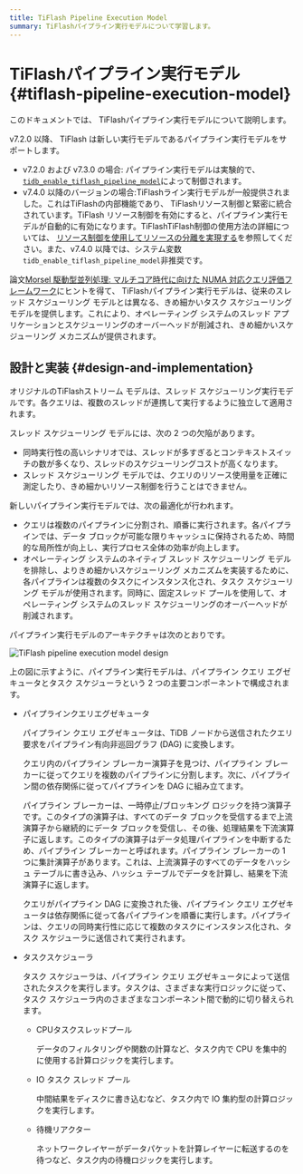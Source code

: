 ```yaml
---
title: TiFlash Pipeline Execution Model
summary: TiFlashパイプライン実行モデルについて学習します。
---
```


# TiFlashパイプライン実行モデル {#tiflash-pipeline-execution-model}

このドキュメントでは、 TiFlashパイプライン実行モデルについて説明します。

v7.2.0 以降、 TiFlash は新しい実行モデルであるパイプライン実行モデルをサポートします。

-   v7.2.0 および v7.3.0 の場合: パイプライン実行モデルは実験的で、 [`tidb_enable_tiflash_pipeline_model`](https://docs.pingcap.com/tidb/v7.2/system-variables#tidb_enable_tiflash_pipeline_model-introduced-since-v720)によって制御されます。
-   v7.4.0 以降のバージョンの場合:TiFlashライン実行モデルが一般提供されました。これはTiFlashの内部機能であり、 TiFlashリソース制御と緊密に統合されています。TiFlash リソース制御を有効にすると、パイプライン実行モデルが自動的に有効になります。TiFlashTiFlash制御の使用方法の詳細については、 [リソース制御を使用してリソースの分離を実現する](/tidb-resource-control.md#parameters-for-resource-control)を参照してください。また、v7.4.0 以降では、システム変数`tidb_enable_tiflash_pipeline_model`非推奨です。

論文[Morsel 駆動型並列処理: マルチコア時代に向けた NUMA 対応クエリ評価フレームワーク](https://dl.acm.org/doi/10.1145/2588555.2610507)にヒントを得て、 TiFlashパイプライン実行モデルは、従来のスレッド スケジューリング モデルとは異なる、きめ細かいタスク スケジューリング モデルを提供します。これにより、オペレーティング システムのスレッド アプリケーションとスケジューリングのオーバーヘッドが削減され、きめ細かいスケジューリング メカニズムが提供されます。

## 設計と実装 {#design-and-implementation}

オリジナルのTiFlashストリーム モデルは、スレッド スケジューリング実行モデルです。各クエリは、複数のスレッドが連携して実行するように独立して適用されます。

スレッド スケジューリング モデルには、次の 2 つの欠陥があります。

-   同時実行性の高いシナリオでは、スレッドが多すぎるとコンテキストスイッチの数が多くなり、スレッドのスケジューリングコストが高くなります。
-   スレッド スケジューリング モデルでは、クエリのリソース使用量を正確に測定したり、きめ細かいリソース制御を行うことはできません。

新しいパイプライン実行モデルでは、次の最適化が行われます。

-   クエリは複数のパイプラインに分割され、順番に実行されます。各パイプラインでは、データ ブロックが可能な限りキャッシュに保持されるため、時間的な局所性が向上し、実行プロセス全体の効率が向上します。
-   オペレーティング システムのネイティブ スレッド スケジューリング モデルを排除し、よりきめ細かいスケジューリング メカニズムを実装するために、各パイプラインは複数のタスクにインスタンス化され、タスク スケジューリング モデルが使用されます。同時に、固定スレッド プールを使用して、オペレーティング システムのスレッド スケジューリングのオーバーヘッドが削減されます。

パイプライン実行モデルのアーキテクチャは次のとおりです。

![TiFlash pipeline execution model design](https://docs-download.pingcap.com/media/images/docs/tiflash/tiflash-pipeline-model.png)

上の図に示すように、パイプライン実行モデルは、パイプライン クエリ エグゼキュータとタスク スケジューラという 2 つの主要コンポーネントで構成されます。

-   パイプラインクエリエグゼキュータ

    パイプライン クエリ エグゼキュータは、TiDB ノードから送信されたクエリ要求をパイプライン有向非巡回グラフ (DAG) に変換します。

    クエリ内のパイプライン ブレーカー演算子を見つけ、パイプライン ブレーカーに従ってクエリを複数のパイプラインに分割します。次に、パイプライン間の依存関係に従ってパイプラインを DAG に組み立てます。

    パイプライン ブレーカーは、一時停止/ブロッキング ロジックを持つ演算子です。このタイプの演算子は、すべてのデータ ブロックを受信するまで上流演算子から継続的にデータ ブロックを受信し、その後、処理結果を下流演算子に返します。このタイプの演算子はデータ処理パイプラインを中断するため、パイプライン ブレーカーと呼ばれます。パイプライン ブレーカーの 1 つに集計演算子があります。これは、上流演算子のすべてのデータをハッシュ テーブルに書き込み、ハッシュ テーブルでデータを計算し、結果を下流演算子に返します。

    クエリがパイプライン DAG に変換された後、パイプライン クエリ エグゼキュータは依存関係に従って各パイプラインを順番に実行します。パイプラインは、クエリの同時実行性に応じて複数のタスクにインスタンス化され、タスク スケジューラに送信されて実行されます。

-   タスクスケジューラ

    タスク スケジューラは、パイプライン クエリ エグゼキュータによって送信されたタスクを実行します。タスクは、さまざまな実行ロジックに従って、タスク スケジューラ内のさまざまなコンポーネント間で動的に切り替えられます。

    -   CPUタスクスレッドプール

        データのフィルタリングや関数の計算など、タスク内で CPU を集中的に使用する計算ロジックを実行します。

    -   IO タスク スレッド プール

        中間結果をディスクに書き込むなど、タスク内で IO 集約型の計算ロジックを実行します。

    -   待機リアクター

        ネットワークレイヤーがデータパケットを計算レイヤーに転送するのを待つなど、タスク内の待機ロジックを実行します。
